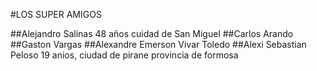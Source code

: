 #LOS SUPER AMIGOS

##Alejandro Salinas 48 años cuidad de San Miguel
##Carlos Arando
##Gaston Vargas
##Alexandre Emerson Vivar Toledo
##Alexi Sebastian Peloso  19 anios, ciudad de pirane provincia de formosa